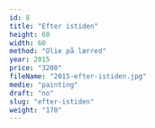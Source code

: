 ```yaml
---
id: 8
title: "Efter istiden"
height: 60
width: 60
method: "Olie på lærred"
year: 2015
price: "3200"
fileName: "2015-efter-istiden.jpg"
medie: "painting"
draft: "no"
slug: "efter-istiden"
weight: "170"
---
```

